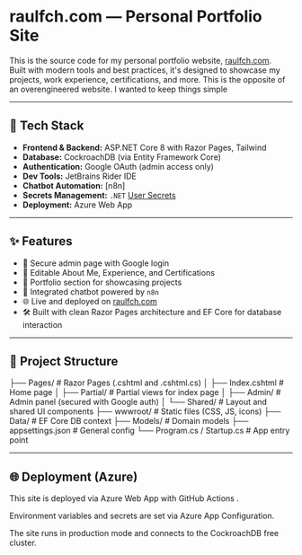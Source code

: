 # raulfch.com — Personal Portfolio Site

This is the source code for my personal portfolio website, [raulfch.com](https://raulfch.com).  
Built with modern tools and best practices, it's designed to showcase my projects, work experience, certifications, and more.
This is the opposite of an overengineered website. I wanted to keep things simple

---

## 🚀 Tech Stack

- **Frontend & Backend:** ASP.NET Core 8 with Razor Pages, Tailwind
- **Database:** CockroachDB (via Entity Framework Core)
- **Authentication:** Google OAuth (admin access only)
- **Dev Tools:** JetBrains Rider IDE
- **Chatbot Automation:** [n8n]
- **Secrets Management:** `.NET` [User Secrets](https://learn.microsoft.com/en-us/aspnet/core/security/app-secrets)
- **Deployment:** Azure Web App

---

## ✨ Features

- 🔐 Secure admin page with Google login
- 📝 Editable About Me, Experience, and Certifications
- 📁 Portfolio section for showcasing projects
- 💬 Integrated chatbot powered by `n8n`
- 🌐 Live and deployed on [raulfch.com](https://raulfch.com)
- 🛠 Built with clean Razor Pages architecture and EF Core for database interaction

---

## 📁 Project Structure

├── Pages/ # Razor Pages (.cshtml and .cshtml.cs)
│ ├── Index.cshtml # Home page
│ ├── Partial/ # Partial views for index page
│ ├── Admin/ # Admin panel (secured with Google auth)
│ └── Shared/ # Layout and shared UI components
├── wwwroot/ # Static files (CSS, JS, icons)
├── Data/ # EF Core DB context
├── Models/ # Domain models
├── appsettings.json # General config
└── Program.cs / Startup.cs # App entry point

---

## 🌐 Deployment (Azure)

This site is deployed via Azure Web App with GitHub Actions .

Environment variables and secrets are set via Azure App Configuration.

The site runs in production mode and connects to the CockroachDB free cluster.
